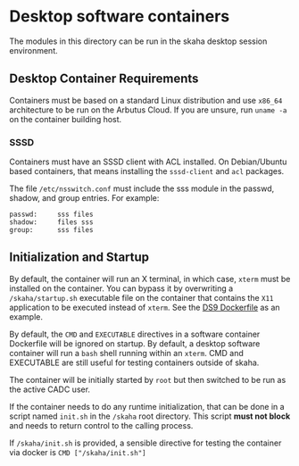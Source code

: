 # Desktop software containers
The modules in this directory can be run in the skaha desktop session environment.

## Desktop Container Requirements
Containers must be based on a standard Linux distribution and use `x86_64` architecture to be run on the Arbutus Cloud. If you are unsure, run `uname -a` on the container building host.

### SSSD

Containers must have an SSSD client with ACL installed. On Debian/Ubuntu based containers, that means installing the `sssd-client` and `acl` packages.

The file `/etc/nsswitch.conf` must include the sss module in the passwd, shadow, and group entries. For example:

```
passwd:     sss files
shadow:     files sss
group:      sss files
```

## Initialization and Startup
By default, the container will run an X terminal, in which case, `xterm` must be installed on the container. You can bypass it by overwriting a `/skaha/startup.sh` executable file on the container that contains the `X11` application to be executed instead of `xterm`. See the [DS9 Dockerfile](/ds9/Dockerfile) as an example.

By default, the `CMD` and `EXECUTABLE` directives in a software container Dockerfile will be ignored on startup.  By default, a desktop software container will run a `bash` shell running within an `xterm`. 
CMD and EXECUTABLE are still useful for testing containers outside of skaha.

The container will be initially started by `root` but then switched to be run as the active CADC user.

If the container needs to do any runtime initialization, that can be done in a script named `init.sh` in the `/skaha` root directory.  This script **must not block** and needs to return control to the calling process.

If `/skaha/init.sh` is provided, a sensible directive for testing the container via docker is `CMD ["/skaha/init.sh"]`
